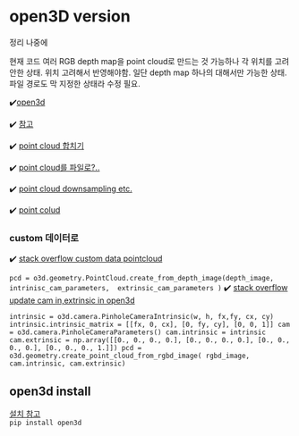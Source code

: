 # open3D version

정리 나중에

현재 코드 여러 RGB depth map을 point cloud로 만드는 것 가능하나 각 위치를 고려안한 상태. 
위치 고려해서 반영해야함.
일단 depth map 하나의 대해서만 가능한 상태.
파일 경로도 막 지정한 상태라 수정 필요.

:heavy_check_mark:[open3d](http://www.open3d.org/)

:heavy_check_mark: [참고](http://www.open3d.org/docs/latest/tutorial/Basic/rgbd_image.html)

:heavy_check_mark: [point cloud 합치기](http://www.open3d.org/docs/latest/tutorial/Advanced/multiway_registration.html)

:heavy_check_mark: [point cloud를 파일로?..](http://www.open3d.org/docs/release/python_api/open3d.io.write_point_cloud.html) 

:heavy_check_mark: [point cloud downsampling etc.](http://www.open3d.org/docs/release/tutorial/geometry/pointcloud.html)

:heavy_check_mark: [point colud](http://www.open3d.org/docs/0.7.0/python_api/open3d.geometry.create_point_cloud_from_depth_image.html)


### custom 데이터로 
:heavy_check_mark: [stack overflow custom data pointcloud](https://stackoverflow.com/questions/68331356/how-i-convert-depth-image-3d-using-open3d-lib-in-python)

`pcd = o3d.geometry.PointCloud.create_from_depth_image(depth_image,                                                        
                                                      intrinisc_cam_parameters, 
                                                      extrinsic_cam_parameters
                                                     )`
:heavy_check_mark: [stack overflow update cam in,extrinsic in open3d](https://stackoverflow.com/questions/62809091/update-camera-intrinsic-parameter-in-open3d-python)

`
intrinsic = o3d.camera.PinholeCameraIntrinsic(w, h, fx,fy, cx, cy)
intrinsic.intrinsic_matrix = [[fx, 0, cx], [0, fy, cy], [0, 0, 1]]
cam = o3d.camera.PinholeCameraParameters()
cam.intrinsic = intrinsic
cam.extrinsic = np.array([[0., 0., 0., 0.], [0., 0., 0., 0.], [0., 0., 0., 0.], [0., 0., 0., 1.]])
pcd = o3d.geometry.create_point_cloud_from_rgbd_image(
    rgbd_image, cam.intrinsic, cam.extrinsic)
`

## open3d install
[설치 참고](http://www.open3d.org/docs/release/getting_started.html)     
`pip install open3d`


